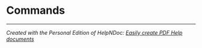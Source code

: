 # Commands


***
_Created with the Personal Edition of HelpNDoc: [Easily create PDF Help documents](<https://www.helpndoc.com/feature-tour>)_
